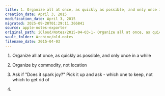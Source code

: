 ```yaml
---
title: 1. Organize all at once, as quickly as possible, and only once in…
creation_date: April 3, 2015
modification_date: April 3, 2015
migrated: 2025-09-20T01:29:11.366841
source: apple-notes-exporter
original_path: iCloud/Notes/2015-04-03-1- Organize all at once, as quickly as possible, and only once in….md
vault_folder: Archive/old-notes
filename_date: 2015-04-03
---
```



1. Organize all at once, as quickly as possible, and only once in a while

2. Organize by commodity, not location

3. Ask if "Does it spark joy?" 
Pick it up and ask - which one to keep, not which to get rid of

4. 

